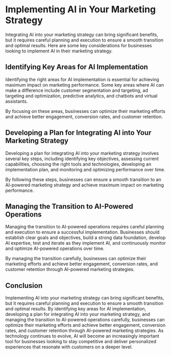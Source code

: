 Implementing AI in Your Marketing Strategy
==========================================

Integrating AI into your marketing strategy can bring significant benefits, but it requires careful planning and execution to ensure a smooth transition and optimal results. Here are some key considerations for businesses looking to implement AI in their marketing strategy.

Identifying Key Areas for AI Implementation
-------------------------------------------

Identifying the right areas for AI implementation is essential for achieving maximum impact on marketing performance. Some key areas where AI can make a difference include customer segmentation and targeting, ad targeting and optimization, predictive analytics, and chatbots and virtual assistants.

By focusing on these areas, businesses can optimize their marketing efforts and achieve better engagement, conversion rates, and customer retention.

Developing a Plan for Integrating AI into Your Marketing Strategy
-----------------------------------------------------------------

Developing a plan for integrating AI into your marketing strategy involves several key steps, including identifying key objectives, assessing current capabilities, choosing the right tools and technologies, developing an implementation plan, and monitoring and optimizing performance over time.

By following these steps, businesses can ensure a smooth transition to an AI-powered marketing strategy and achieve maximum impact on marketing performance.

Managing the Transition to AI-Powered Operations
------------------------------------------------

Managing the transition to AI-powered operations requires careful planning and execution to ensure a successful implementation. Businesses should establish clear goals and objectives, build a strong data foundation, develop AI expertise, test and iterate as they implement AI, and continuously monitor and optimize AI-powered operations over time.

By managing the transition carefully, businesses can optimize their marketing efforts and achieve better engagement, conversion rates, and customer retention through AI-powered marketing strategies.

Conclusion
----------

Implementing AI into your marketing strategy can bring significant benefits, but it requires careful planning and execution to ensure a smooth transition and optimal results. By identifying key areas for AI implementation, developing a plan for integrating AI into your marketing strategy, and managing the transition to AI-powered operations carefully, businesses can optimize their marketing efforts and achieve better engagement, conversion rates, and customer retention through AI-powered marketing strategies. As technology continues to evolve, AI will become an increasingly important tool for businesses looking to stay competitive and deliver personalized experiences that resonate with customers on a deeper level.
